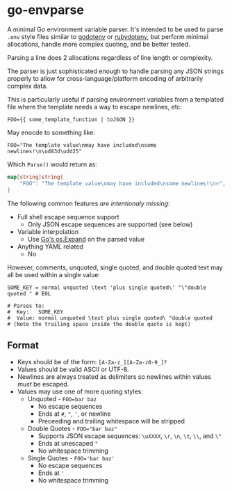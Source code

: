 # go-envparse

A minimal Go environment variable parser. It's intended to be used to parse
`.env` style files similar to [godotenv](https://github.com/joho/godotenv) or
[rubydotenv](https://github.com/bkeepers/dotenv), but perform minimal
allocations, handle more complex quoting, and be better tested.

Parsing a line does 2 allocations regardless of line length or complexity.

The parser is just sophisticated enough to handle parsing any JSON strings
properly to allow for cross-language/platform encoding of arbitrarily complex
data.

This is particularly useful if parsing environment variables from a templated
file where the template needs a way to escape newlines, etc:

```
FOO={{ some_template_function | toJSON }}
```

May enocde to something like:

```
FOO="The template value\nmay have included\nsome newlines!\n\ud83d\udd25"
```

Which `Parse()` would return as:

```go
map[string]string{
	"FOO": "The template value\nmay have included\nsome newlines!\n🔥",
}
```

The following common features *are intentionaly missing*:

* Full shell escape sequence support
  * Only JSON escape sequences are supported (see below)
* Variable interpolation
  * Use [Go's os.Expand](https://golang.org/pkg/os/#Expand) on the parsed value
* Anything YAML related
  * No

However, comments, unquoted, single quoted, and double quoted text may all be
used within a single value:

```
SOME_KEY = normal unquoted \text 'plus single quoted\' "\"double quoted " # EOL

# Parses to:
#  Key:   SOME_KEY
#  Value: normal unquoted \text plus single quoted\ "double quoted 
# (Note the trailing space inside the double quote is kept)
```

## Format

* Keys should be of the form: `[A-Za-z_][A-Za-z0-9_]?`
* Values should be valid ASCII or UTF-8.
* Newlines are always treated as delimiters so newlines within values *must* be
  escaped.
* Values may use one of more quoting styles:
  * Unquoted - `FOO=bar baz`
    * No escape sequences
    * Ends at `#`, `"`, `'`, or newline
    * Preceeding and trailing whitespace will be stripped
  * Double Quotes - `FOO="bar baz"`
    * Supports JSON escape sequences: `\uXXXX`, `\r`, `\n`, `\t`, `\\`, and
      `\"`
    * Ends at unescaped `"`
    * No whitespace trimming
  * Single Quotes - `FOO='bar baz'`
    * No escape sequences
    * Ends at `'`
    * No whitespace trimming
